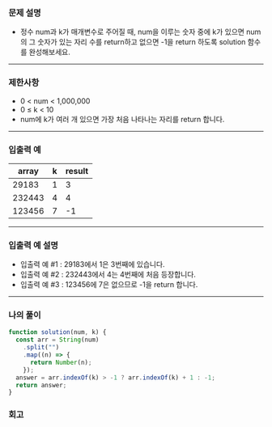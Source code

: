 ### 문제 설명

- 정수 num과 k가 매개변수로 주어질 때, num을 이루는 숫자 중에 k가 있으면 num의 그 숫자가 있는 자리 수를 return하고 없으면 -1을 return 하도록 solution 함수를 완성해보세요.

---

### 제한사항

- 0 < num < 1,000,000
- 0 ≤ k < 10
- num에 k가 여러 개 있으면 가장 처음 나타나는 자리를 return 합니다.

---

### 입출력 예

| array  | k   | result |
| ------ | --- | ------ |
| 29183  | 1   | 3      |
| 232443 | 4   | 4      |
| 123456 | 7   | -1     |

---

### 입출력 예 설명

- 입출력 예 #1 : 29183에서 1은 3번째에 있습니다.
- 입출력 예 #2 : 232443에서 4는 4번째에 처음 등장합니다.
- 입출력 예 #3 : 123456에 7은 없으므로 -1을 return 합니다.

---

### 나의 풀이

```javascript
function solution(num, k) {
  const arr = String(num)
    .split("")
    .map((n) => {
      return Number(n);
    });
  answer = arr.indexOf(k) > -1 ? arr.indexOf(k) + 1 : -1;
  return answer;
}
```

### 회고
